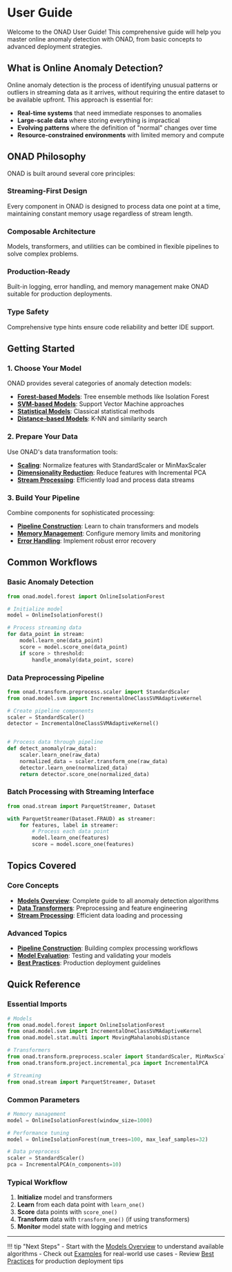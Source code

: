 # User Guide

Welcome to the ONAD User Guide! This comprehensive guide will help you master online anomaly detection with ONAD, from basic concepts to advanced deployment strategies.

## What is Online Anomaly Detection?

Online anomaly detection is the process of identifying unusual patterns or outliers in streaming data as it arrives, without requiring the entire dataset to be available upfront. This approach is essential for:

- **Real-time systems** that need immediate responses to anomalies
- **Large-scale data** where storing everything is impractical
- **Evolving patterns** where the definition of "normal" changes over time
- **Resource-constrained environments** with limited memory and compute

## ONAD Philosophy

ONAD is built around several core principles:

### Streaming-First Design
Every component in ONAD is designed to process data one point at a time, maintaining constant memory usage regardless of stream length.

### Composable Architecture
Models, transformers, and utilities can be combined in flexible pipelines to solve complex problems.

### Production-Ready
Built-in logging, error handling, and memory management make ONAD suitable for production deployments.

### Type Safety
Comprehensive type hints ensure code reliability and better IDE support.

## Getting Started

### 1. Choose Your Model
ONAD provides several categories of anomaly detection models:

- **[Forest-based Models](models.md#forest-models)**: Tree ensemble methods like Isolation Forest
- **[SVM-based Models](models.md#svm-models)**: Support Vector Machine approaches
- **[Statistical Models](models.md#statistical-models)**: Classical statistical methods
- **[Distance-based Models](models.md#distance-models)**: K-NN and similarity search

### 2. Prepare Your Data
Use ONAD's data transformation tools:

- **[Scaling](transformers.md#scaling)**: Normalize features with StandardScaler or MinMaxScaler
- **[Dimensionality Reduction](transformers.md#pca)**: Reduce features with Incremental PCA
- **[Stream Processing](streaming.md)**: Efficiently load and process data streams

### 3. Build Your Pipeline
Combine components for sophisticated processing:

- **[Pipeline Construction](pipelines.md)**: Learn to chain transformers and models
- **[Memory Management](best_practices.md#memory)**: Configure memory limits and monitoring
- **[Error Handling](best_practices.md#error-handling)**: Implement robust error recovery

## Common Workflows

### Basic Anomaly Detection

```python
from onad.model.forest import OnlineIsolationForest

# Initialize model
model = OnlineIsolationForest()

# Process streaming data
for data_point in stream:
    model.learn_one(data_point)
    score = model.score_one(data_point)
    if score > threshold:
        handle_anomaly(data_point, score)
```

### Data Preprocessing Pipeline

```python
from onad.transform.preprocess.scaler import StandardScaler
from onad.model.svm import IncrementalOneClassSVMAdaptiveKernel

# Create pipeline components
scaler = StandardScaler()
detector = IncrementalOneClassSVMAdaptiveKernel()


# Process data through pipeline
def detect_anomaly(raw_data):
    scaler.learn_one(raw_data)
    normalized_data = scaler.transform_one(raw_data)
    detector.learn_one(normalized_data)
    return detector.score_one(normalized_data)
```

### Batch Processing with Streaming Interface
```python
from onad.stream import ParquetStreamer, Dataset

with ParquetStreamer(Dataset.FRAUD) as streamer:
    for features, label in streamer:
        # Process each data point
        model.learn_one(features)
        score = model.score_one(features)
```

## Topics Covered

### Core Concepts
- **[Models Overview](models.md)**: Complete guide to all anomaly detection algorithms
- **[Data Transformers](transformers.md)**: Preprocessing and feature engineering
- **[Stream Processing](streaming.md)**: Efficient data loading and processing

### Advanced Topics
- **[Pipeline Construction](pipelines.md)**: Building complex processing workflows
- **[Model Evaluation](evaluation.md)**: Testing and validating your models
- **[Best Practices](best_practices.md)**: Production deployment guidelines

## Quick Reference

### Essential Imports

```python
# Models
from onad.model.forest import OnlineIsolationForest
from onad.model.svm import IncrementalOneClassSVMAdaptiveKernel
from onad.model.stat.multi import MovingMahalanobisDistance

# Transformers
from onad.transform.preprocess.scaler import StandardScaler, MinMaxScaler
from onad.transform.project.incremental_pca import IncrementalPCA

# Streaming
from onad.stream import ParquetStreamer, Dataset
```

### Common Parameters
```python
# Memory management
model = OnlineIsolationForest(window_size=1000)

# Performance tuning
model = OnlineIsolationForest(num_trees=100, max_leaf_samples=32)

# Data preprocess
scaler = StandardScaler()
pca = IncrementalPCA(n_components=10)
```

### Typical Workflow
1. **Initialize** model and transformers
2. **Learn** from each data point with `learn_one()`
3. **Score** data points with `score_one()`
4. **Transform** data with `transform_one()` (if using transformers)
5. **Monitor** model state with logging and metrics

---

!!! tip "Next Steps"
    - Start with the [Models Overview](models.md) to understand available algorithms
    - Check out [Examples](../examples/index.md) for real-world use cases
    - Review [Best Practices](best_practices.md) for production deployment tips